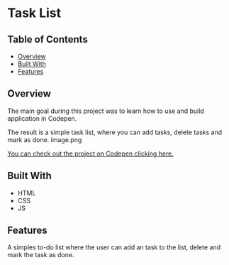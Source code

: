 # Task List
## Table of Contents

- [Overview](#overview)
- [Built With](#built-with)
- [Features](#features)

## Overview

The main goal during this project was to learn how to use and build application in Codepen.

The result is a simple task list, where you can add tasks, delete tasks and mark as done.
image.png

[You can check out the project on Codepen clicking here.](https://codepen.io/CarlaPaiva/pen/ZEobLJR)


## Built With

* HTML
* CSS
* JS

## Features

A simples to-do list where the user can add an task to the list, delete and mark the task as done.
